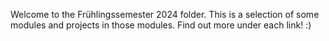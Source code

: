Welcome to the Frühlingssemester 2024 folder. This is a selection of some modules and projects in those modules. Find out more under each link! :)